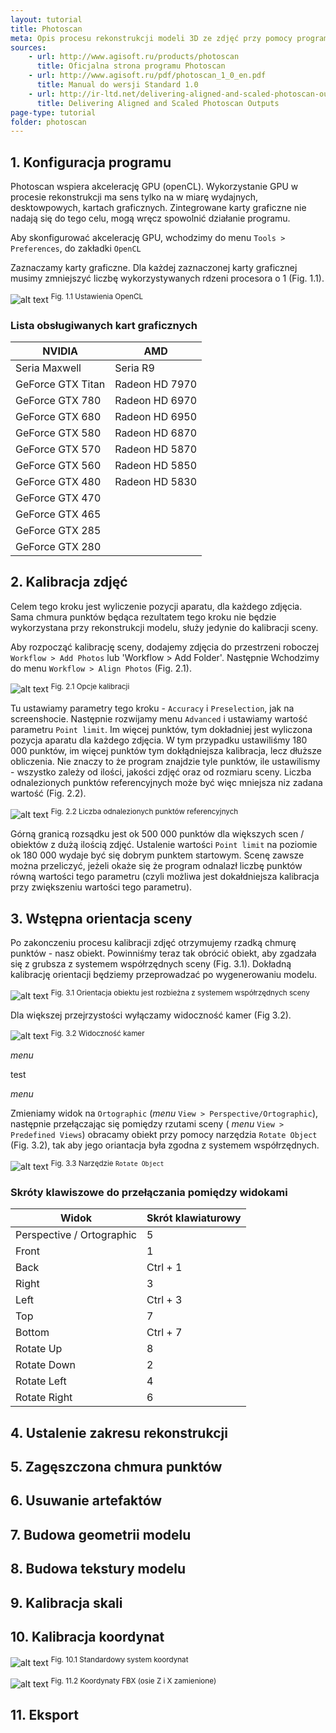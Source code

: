 ```yaml
---
layout: tutorial
title: Photoscan
meta: Opis procesu rekonstrukcji modeli 3D ze zdjęć przy pomocy programu Photoscan
sources:
    - url: http://www.agisoft.ru/products/photoscan
      title: Oficjalna strona programu Photoscan
    - url: http://www.agisoft.ru/pdf/photoscan_1_0_en.pdf
      title: Manual do wersji Standard 1.0
    - url: http://ir-ltd.net/delivering-aligned-and-scaled-photoscan-outputs/
      title: Delivering Aligned and Scaled Photoscan Outputs
page-type: tutorial
folder: photoscan
---
```


## 1. Konfiguracja programu

Photoscan wspiera akcelerację GPU (openCL). Wykorzystanie GPU w procesie rekonstrukcji ma sens tylko na w miarę wydajnych, desktowpowych, kartach graficznych. Zintegrowane karty graficzne nie nadają się do tego celu, mogą wręcz spowolnić działanie programu.

Aby skonfigurować akcelerację GPU, wchodzimy do menu `Tools > Preferences`, do zakładki `OpenCL`

Zaznaczamy karty graficzne. Dla każdej zaznaczonej karty graficznej musimy zmniejszyć liczbę wykorzystywanych rdzeni procesora o 1 (Fig. 1.1).

![alt text](photoscan_01_01.jpg "Ustawienia OpenCL")
<sup>Fig. 1.1 Ustawienia OpenCL</sup>



### Lista obsługiwanych kart graficznych

NVIDIA |  AMD |
--- | ---
Seria Maxwell | Seria R9
GeForce GTX Titan | Radeon HD 7970
GeForce GTX 780 | Radeon HD 6970
GeForce GTX 680 | Radeon HD 6950
GeForce GTX 580 | Radeon HD 6870
GeForce GTX 570 | Radeon HD 5870
GeForce GTX 560 | Radeon HD 5850
GeForce GTX 480 | Radeon HD 5830
GeForce GTX 470 |
GeForce GTX 465 |
GeForce GTX 285 |
GeForce GTX 280 |

## 2. Kalibracja zdjęć

Celem tego kroku jest wyliczenie pozycji aparatu, dla każdego zdjęcia. Sama chmura punktów będąca rezultatem tego kroku nie będzie wykorzystana przy rekonstrukcji modelu, służy jedynie do kalibracji sceny.

Aby rozpocząć kalibrację sceny, dodajemy zdjęcia do przestrzeni roboczej `Workflow > Add Photos` lub 'Workflow > Add Folder'. Następnie Wchodzimy do menu `Workflow > Align Photos` (Fig. 2.1).

![alt text](photoscan_02_01.jpg "Opcje kalibracji")
<sup>Fig. 2.1 Opcje kalibracji</sup>

Tu ustawiamy parametry tego kroku - `Accuracy` i `Preselection`, jak na screenshocie. Następnie rozwijamy menu `Advanced` i ustawiamy wartość parametru `Point limit`. Im więcej punktów, tym dokładniej jest wyliczona pozycja aparatu dla każdego zdjęcia. W tym przypadku ustawiliśmy 180 000 punktów, im więcej punktów tym dokłądniejsza kalibracja, lecz dłuższe obliczenia. Nie znaczy to że program znajdzie tyle punktów, ile ustawilismy - wszystko zależy od ilości, jakości zdjęć oraz od rozmiaru sceny. Liczba odnalezionych punktów referencyjnych może być więc mniejsza niz zadana wartość (Fig. 2.2).

![alt text](photoscan_02_02.png "Liczba odnalezionych punktów referencyjnych")
<sup>Fig. 2.2 Liczba odnalezionych punktów referencyjnych</sup>

Górną granicą rozsądku jest ok 500 000 punktów dla większych scen / obiektów z dużą ilością zdjęć. Ustalenie wartości `Point limit` na poziomie ok 180 000 wydaje być się dobrym punktem startowym. Scenę zawsze można przeliczyć, jeżeli okaże się że program odnalazł liczbę punktów równą wartości tego parametru (czyli możliwa jest dokałdniejsza kalibracja przy zwiększeniu wartości tego parametru).

## 3. Wstępna orientacja sceny

Po zakonczeniu procesu kalibracji zdjęć otrzymujemy rzadką chmurę punktów - nasz obiekt. Powinniśmy teraz tak obrócić obiekt, aby zgadzała się z grubsza z systemem współrzędnych sceny (Fig. 3.1). Dokładną kalibrację orientacji będziemy przeprowadzać po wygenerowaniu modelu.

![alt text](photoscan_03_01.png "Rzadka chmura punktów")
<sup>Fig. 3.1 Orientacja obiektu jest rozbieżna z systemem współrzędnych sceny</sup>

Dla większej przejrzystości wyłączamy widoczność kamer (Fig 3.2).

![alt text](photoscan_03_02.png "Widoczność kamer")
<sup>Fig. 3.2 Widoczność kamer</sup>

*menu*

test

_menu_

Zmieniamy widok na `Ortographic` (*menu* `View > Perspective/Ortographic`), następnie przełączając się pomiędzy rzutami sceny ( *menu* `View > Predefined Views`) obracamy obiekt przy pomocy narzędzia `Rotate Object` (Fig. 3.2), tak aby jego oriantacja była zgodna z systemem współrzędnych.

![alt text](photoscan_03_03.png "Rotate object")
<sup>Fig. 3.3 Narzędzie `Rotate Object`</sup>

### Skróty klawiszowe do przełączania pomiędzy widokami

Widok |  Skrót klawiaturowy |
--- | ---
Perspective / Ortographic | 5
Front | 1
Back | Ctrl + 1
Right | 3
Left | Ctrl + 3
Top | 7
Bottom | Ctrl + 7
Rotate Up | 8
Rotate Down | 2
Rotate Left | 4
Rotate Right | 6


## 4. Ustalenie zakresu rekonstrukcji

## 5. Zagęszczona chmura punktów

## 6. Usuwanie artefaktów

## 7. Budowa geometrii modelu

## 8. Budowa tekstury modelu

## 9. Kalibracja skali

## 10. Kalibracja koordynat

![alt text](photoscan_10_01.png "Standardowy system koordynat")
<sup>Fig. 10.1 Standardowy system koordynat</sup>

![alt text](photoscan_10_02.png "Koordynaty FBX")
<sup>Fig. 11.2 Koordynaty FBX (osie Z i X zamienione)</sup>

## 11. Eksport


